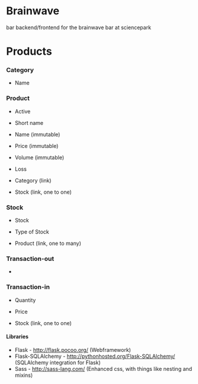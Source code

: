 Brainwave
=========

bar backend/frontend for the brainwave bar at sciencepark

Products
=========

### Category
* Name

### Product
* Active
* Short name
* Name (immutable)
* Price (immutable)
* Volume (immutable)
* Loss

* Category (link)
* Stock (link, one to one)

### Stock
* Stock
* Type of Stock

* Product (link, one to many) 

### Transaction-out
* 

### Transaction-in
* Quantity
* Price

* Stock (link, one  to one)

#### Libraries
* Flask - http://flask.pocoo.org/ (Webframework)
* Flask-SQLAlchemy - http://pythonhosted.org/Flask-SQLAlchemy/ (SQLAlchemy
integration for Flask)
* Sass - http://sass-lang.com/ (Enhanced css, with things like nesting and
mixins)